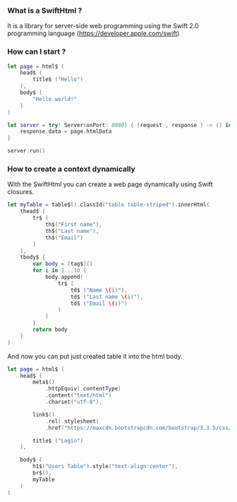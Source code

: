 ### What is a SwiftHtml ?

It is a library for server-side web programming using the Swift 2.0 programming language (https://developer.apple.com/swift)

### How can I start ?

```swift
let page = html$ (
	head$ (
		title$ ("Hello")
	),
	body$ (
		"Hello world!"
	)
)

let server = try! Server(onPort: 8080) { (request , response ) -> () in
	response.data = page.htmlData
}

server.run()

```

### How to create a context dynamically

With the SwiftHtml you can create a web page dynamically using Swift closures.

```swift
let myTable = table$().classId("table table-striped").innerHtml(
	thead$ (
		tr$ (
			th$("First name"),
			th$("Last name"),
			th$("Email")
		)
	),
	tbody$ {
		var body = [tag$]()
		for i in 1...10 {
			body.append(
				tr$ (
					td$ ("Name \(i)"),
					td$ ("Last name \(i)"),
					td$ ("Email \(i)")
				)
			)
		}
		return body
	}
)
```

And now you can put just created table it into the html body.

```swift
let page = html$ (
	head$ (
		meta$()
			.httpEquiv(.contentType)
			.content("text/html")
			.charset("utf-8"),

		link$()
			.rel(.stylesheet)
			.href("https://maxcdn.bootstrapcdn.com/bootstrap/3.3.5/css/bootstrap.min.css"),

		title$ ("Login")
	),

	body$ (
		h1$("Users Table").style("text-align:center"),
		br$(),
		myTable
	)
)
```

